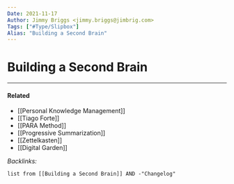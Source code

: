 ```yaml
---
Date: 2021-11-17
Author: Jimmy Briggs <jimmy.briggs@jimbrig.com>
Tags: ["#Type/Slipbox"]
Alias: "Building a Second Brain"
---
```


# Building a Second Brain

***

#### Related

- [[Personal Knowledge Management]]
- [[Tiago Forte]]
- [[PARA Method]]
- [[Progressive Summarization]]
- [[Zettelkasten]]
- [[Digital Garden]]

*Backlinks:*

```dataview
list from [[Building a Second Brain]] AND -"Changelog"
```